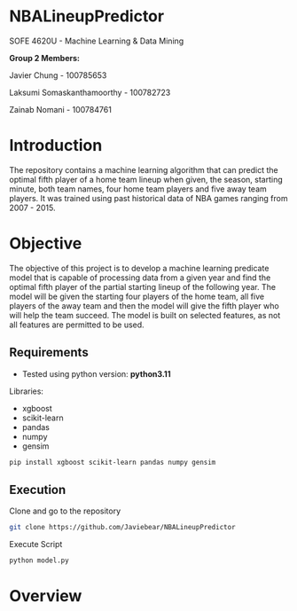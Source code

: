 # NBALineupPredictor
SOFE 4620U - Machine Learning & Data Mining

**Group 2 Members:**

Javier Chung - 100785653

Laksumi Somaskanthamoorthy - 100782723 

Zainab Nomani - 100784761

# Introduction
The repository contains a machine learning algorithm that can predict the optimal fifth player of a home team lineup when given, the season, starting minute, both team names, four home team players and five away team players. It was trained using past historical data of NBA games ranging from 2007 - 2015.

# Objective
The objective of this project is to develop a machine learning predicate model that is capable of processing data from a given year and find the optimal fifth player of the partial starting lineup of the following year. The model will be given the starting four players of the home team, all five players of the away team and then the model will give the fifth player who will help the team succeed. The model is built on selected features, as not all features are permitted to be used.
 
## Requirements
- Tested using python version: **python3.11**
  
Libraries:
- xgboost
- scikit-learn
- pandas
- numpy
- gensim

```bash
pip install xgboost scikit-learn pandas numpy gensim 
```
## Execution
Clone and go to the repository 
```bash
git clone https://github.com/Javiebear/NBALineupPredictor
```
Execute Script
```bash
python model.py
```

# Overview

